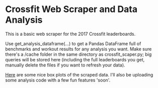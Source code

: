 # Crossfit Web Scraper and Data Analysis

This is a basic web scraper for the 2017 Crossfit leaderboards.

Use get_analysis_dataframe(...) to get a Pandas DataFrame full of benchmarks and workout results for any analysis you want. 
Make sure there's a /cache folder in the same directory as crossfit_scaper.py; big queries will be stored here (including the full leaderboards you get, manually delete the files if you want to refresh your data).

[Here](https://imgur.com/a/pCmYr) are some nice box plots of the scraped data. I'll also be uploading some analysis code with a few fun features 'soon'.
